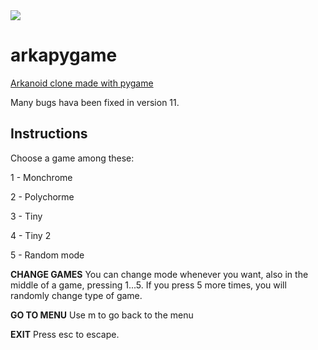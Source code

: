<img src="https://i1.wp.com/pythonprogramming.altervista.org/wp-content/uploads/2020/07/particles.png?w=499&ssl=1">
<h1>arkapygame</h1>
<a href="https://pythonprogramming.altervista.org/particles-in-arkapygame-v-10-0">Arkanoid clone made with pygame</a>


Many bugs hava been fixed in version 11.

<h2>Instructions</h2>

Choose a game among these:

1 - Monchrome

2 - Polychorme

3 - Tiny

4 - Tiny 2

5 - Random mode


<b>CHANGE GAMES</b>
You can change mode whenever you want, also in the middle of a game, pressing 1...5.
If you press 5 more times, you will randomly change type of game.

<b>GO TO MENU</b>
Use m to go back to the menu

<b>EXIT</b>
Press esc to escape.
